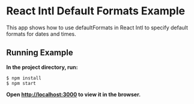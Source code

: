 React Intl Default Formats Example
==============================

This app shows how to use defaultFormats in React Intl to specify default formats for dates and times.

## Running Example

**In the project directory, run:**
```
$ npm install
$ npm start
```
**Open [http://localhost:3000](http://localhost:3000) to view it in the browser.**
